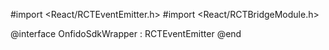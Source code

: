 #import <React/RCTEventEmitter.h>
#import <React/RCTBridgeModule.h>

@interface OnfidoSdkWrapper : RCTEventEmitter <RCTBridgeModule>
@end
